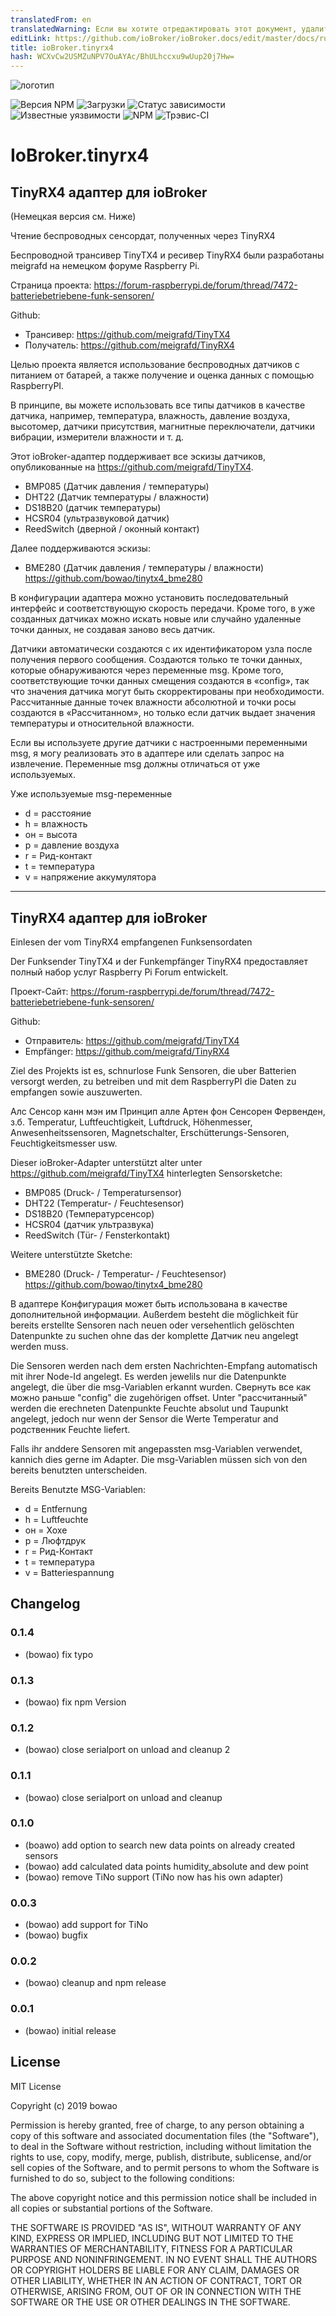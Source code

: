 ```yaml
---
translatedFrom: en
translatedWarning: Если вы хотите отредактировать этот документ, удалите поле «translationFrom», в противном случае этот документ будет снова автоматически переведен
editLink: https://github.com/ioBroker/ioBroker.docs/edit/master/docs/ru/adapterref/iobroker.tinyrx4/README.md
title: ioBroker.tinyrx4
hash: WCXvCw2USMZuNPV7OuAYAc/BhULhccxu9wUup20j7Hw=
---
```

![логотип](../../../en/adapterref/iobroker.tinyrx4/admin/tinyRX4.png)

![Версия NPM](http://img.shields.io/npm/v/iobroker.tinyrx4.svg)
![Загрузки](https://img.shields.io/npm/dm/iobroker.tinyrx4.svg)
![Статус зависимости](https://img.shields.io/david/bowao/iobroker.tinyrx4.svg)
![Известные уязвимости](https://snyk.io/test/github/bowao/ioBroker.tinyrx4/badge.svg)
![NPM](https://nodei.co/npm/iobroker.tinyrx4.png?downloads=true)
![Трэвис-CI](http://img.shields.io/travis/bowao/ioBroker.tinyrx4/master.svg)

# IoBroker.tinyrx4
## TinyRX4 адаптер для ioBroker
(Немецкая версия см. Ниже)

Чтение беспроводных сенсордат, полученных через TinyRX4

Беспроводной трансивер TinyTX4 и ресивер TinyRX4 были разработаны meigrafd на немецком форуме Raspberry Pi.

Страница проекта: https://forum-raspberrypi.de/forum/thread/7472-batteriebetriebene-funk-sensoren/

Github:

* Трансивер: https://github.com/meigrafd/TinyTX4
* Получатель: https://github.com/meigrafd/TinyRX4

Целью проекта является использование беспроводных датчиков с питанием от батарей, а также получение и оценка данных с помощью RaspberryPI.

В принципе, вы можете использовать все типы датчиков в качестве датчика, например, температура, влажность, давление воздуха, высотомер, датчики присутствия, магнитные переключатели, датчики вибрации, измерители влажности и т. д.

Этот ioBroker-адаптер поддерживает все эскизы датчиков, опубликованные на https://github.com/meigrafd/TinyTX4.

* BMP085 (Датчик давления / температуры)
* DHT22 (Датчик температуры / влажности)
* DS18B20 (датчик температуры)
* HCSR04 (ультразвуковой датчик)
* ReedSwitch (дверной / оконный контакт)

Далее поддерживаются эскизы:

* BME280 (Датчик давления / температуры / влажности) https://github.com/bowao/tinytx4_bme280

В конфигурации адаптера можно установить последовательный интерфейс и соответствующую скорость передачи. Кроме того, в уже созданных датчиках можно искать новые или случайно удаленные точки данных, не создавая заново весь датчик.

Датчики автоматически создаются с их идентификатором узла после получения первого сообщения. Создаются только те точки данных, которые обнаруживаются через переменные msg. Кроме того, соответствующие точки данных смещения создаются в «config», так что значения датчика могут быть скорректированы при необходимости. Рассчитанные данные точек влажности абсолютной и точки росы создаются в «Рассчитанном», но только если датчик выдает значения температуры и относительной влажности.

Если вы используете другие датчики с настроенными переменными msg, я могу реализовать это в адаптере или сделать запрос на извлечение. Переменные msg должны отличаться от уже используемых.

Уже используемые msg-переменные

* d = расстояние
* h = влажность
* он = высота
* p = давление воздуха
* r = Рид-контакт
* t = температура
* v = напряжение аккумулятора

-------------------------------------------------------------------------------------------

## TinyRX4 адаптер для ioBroker
Einlesen der vom TinyRX4 empfangenen Funksensordaten

Der Funksender TinyTX4 и der Funkempfänger TinyRX4 предоставляет полный набор услуг Raspberry Pi Forum entwickelt.

Проект-Сайт: https://forum-raspberrypi.de/forum/thread/7472-batteriebetriebene-funk-sensoren/

Github:

* Отправитель: https://github.com/meigrafd/TinyTX4
* Empfänger: https://github.com/meigrafd/TinyRX4

Ziel des Projekts ist es, schnurlose Funk Sensoren, die uber Batterien versorgt werden, zu betreiben und mit dem RaspberryPI die Daten zu empfangen sowie auszuwerten.

Алс Сенсор канн мэн им Принцип алле Артен фон Сенсорен Фервенден, з.б. Temperatur, Luftfeuchtigkeit, Luftdruck, Höhenmesser, Anwesenheitssensoren, Magnetschalter, Erschütterungs-Sensoren, Feuchtigkeitsmesser usw.

Dieser ioBroker-Adapter unterstützt alter unter https://github.com/meigrafd/TinyTX4 hinterlegten Sensorsketche:

* BMP085 (Druck- / Temperatursensor)
* DHT22 (Temperatur- / Feuchtesensor)
* DS18B20 (Температурсенсор)
* HCSR04 (датчик ультразвука)
* ReedSwitch (Tür- / Fensterkontakt)

Weitere unterstützte Sketche:

* BME280 (Druck- / Temperatur- / Feuchtesensor) https://github.com/bowao/tinytx4_bme280

В адаптере Конфигурация может быть использована в качестве дополнительной информации. Außerdem besteht die möglichkeit für bereits erstellte Sensoren nach neuen oder versehentlich gelöschten Datenpunkte zu suchen ohne das der komplette Датчик neu angelegt werden muss.

Die Sensoren werden nach dem ersten Nachrichten-Empfang automatisch mit ihrer Node-Id angelegt. Es werden jewelils nur die Datenpunkte angelegt, die über die msg-Variablen erkannt wurden. Свернуть все как можно раньше "config" die zugehörigen offset. Unter "рассчитанный" werden die erechneten Datenpunkte Feuchte absolut und Taupunkt angelegt, jedoch nur wenn der Sensor die Werte Temperatur and родственник Feuchte liefert.

Falls ihr anddere Sensoren mit angepassten msg-Variablen verwendet, kannich dies gerne im Adapter. Die msg-Variablen müssen sich von den bereits benutzten unterscheiden.

Bereits Benutzte MSG-Variablen:

* d = Entfernung
* h = Luftfeuchte
* он = Хохе
* p = Люфтдрук
* r = Рид-Контакт
* t = температура
* v = Batteriespannung

## Changelog
### 0.1.4
- (bowao) fix typo

### 0.1.3
- (bowao) fix npm Version

### 0.1.2
- (bowao) close serialport on unload and cleanup 2

### 0.1.1
- (bowao) close serialport on unload and cleanup

### 0.1.0
- (boawo) add option to search new data points on already created sensors
- (bowao) add calculated data points humidity_absolute and dew point
- (bowao) remove TiNo support (TiNo now has his own adapter)

### 0.0.3
- (bowao) add support for TiNo
- (bowao) bugfix

### 0.0.2
- (bowao) cleanup and npm release

### 0.0.1
- (bowao) initial release

## License
MIT License

Copyright (c) 2019 bowao

Permission is hereby granted, free of charge, to any person obtaining a copy
of this software and associated documentation files (the "Software"), to deal
in the Software without restriction, including without limitation the rights
to use, copy, modify, merge, publish, distribute, sublicense, and/or sell
copies of the Software, and to permit persons to whom the Software is
furnished to do so, subject to the following conditions:

The above copyright notice and this permission notice shall be included in all
copies or substantial portions of the Software.

THE SOFTWARE IS PROVIDED "AS IS", WITHOUT WARRANTY OF ANY KIND, EXPRESS OR
IMPLIED, INCLUDING BUT NOT LIMITED TO THE WARRANTIES OF MERCHANTABILITY,
FITNESS FOR A PARTICULAR PURPOSE AND NONINFRINGEMENT. IN NO EVENT SHALL THE
AUTHORS OR COPYRIGHT HOLDERS BE LIABLE FOR ANY CLAIM, DAMAGES OR OTHER
LIABILITY, WHETHER IN AN ACTION OF CONTRACT, TORT OR OTHERWISE, ARISING FROM,
OUT OF OR IN CONNECTION WITH THE SOFTWARE OR THE USE OR OTHER DEALINGS IN THE
SOFTWARE.